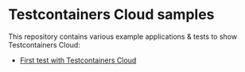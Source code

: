 # Testcontainers Cloud samples
This repository contains various example applications & tests to show Testcontainers Cloud:

* [First test with Testcontainers Cloud](https://github.com/AtomicJar/testcontainers-cloud-samples/tree/main/first-test)


